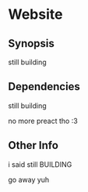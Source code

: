 # Website

## Synopsis

still building

## Dependencies

still building

no more preact tho :3

## Other Info

i said still BUILDING

go away yuh
